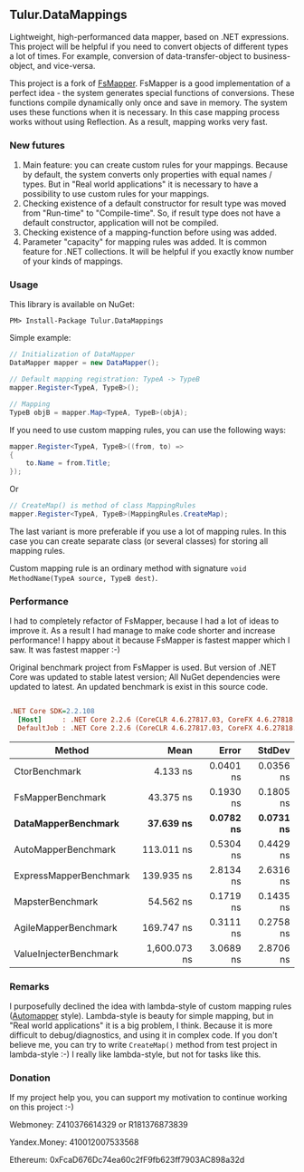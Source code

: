 ## Tulur.DataMappings
Lightweight, high-performanced data mapper, based on .NET expressions. This project will be helpful if you need to convert objects of different types a lot of times. For example, conversion of data-transfer-object to business-object, and vice-versa.

This project is a fork of [FsMapper](https://github.com/FSou1/FsMapper). FsMapper is a good implementation of a perfect idea - the system generates special functions of conversions. These functions compile dynamically only once and save in memory. The system uses these functions when it is necessary. In this case mapping process works without using Reflection. As a result, mapping works very fast.

### New futures 
1.	Main feature: you can create custom rules for your mappings. Because by default, the system converts only properties with equal names / types. But in "Real world applications" it is necessary to have a possibility to use custom rules for your mappings. 
2.	Checking existence of a default constructor for result type was moved from "Run-time" to "Compile-time". So, if result type does not have a default constructor, application will not be compiled.
3.	Checking existence of a mapping-function before using was added.
4.	Parameter "capacity" for mapping rules was added. It is common feature for .NET collections. It will be helpful if you exactly know number of your kinds of mappings.

### Usage

This library is available on NuGet:

`PM> Install-Package Tulur.DataMappings`

Simple example:

```C#
// Initialization of DataMapper
DataMapper mapper = new DataMapper(); 

// Default mapping registration: TypeA -> TypeB
mapper.Register<TypeA, TypeB>();

// Mapping
TypeB objB = mapper.Map<TypeA, TypeB>(objA);
```

If you need to use custom mapping rules, you can use the following ways:

```C#
mapper.Register<TypeA, TypeB>((from, to) =>
{
    to.Name = from.Title;
});
```

Or

```C#
// CreateMap() is method of class MappingRules
mapper.Register<TypeA, TypeB>(MappingRules.CreateMap);
```

The last variant is more preferable if you use a lot of mapping rules. In this case you can create separate class (or several classes) for storing all mapping rules.

Custom mapping rule is an ordinary method with signature `void MethodName(TypeA source, TypeB dest)`.

### Performance
I had to completely refactor of FsMapper, because I had a lot of ideas to improve it. As a result I had manage to make code shorter and increase performance! I happy about it because FsMapper is fastest mapper which I saw. It was fastest mapper :-)

Original benchmark project from FsMapper is used. But version of .NET Core was updated to stable latest version; All NuGet dependencies were updated to latest. An updated benchmark is exist in this source code.

``` ini

.NET Core SDK=2.2.108
  [Host]     : .NET Core 2.2.6 (CoreCLR 4.6.27817.03, CoreFX 4.6.27818.02), 64bit RyuJIT
  DefaultJob : .NET Core 2.2.6 (CoreCLR 4.6.27817.03, CoreFX 4.6.27818.02), 64bit RyuJIT
```
|                 Method |         Mean |     Error |    StdDev |
|----------------------- |-------------:|----------:|----------:|
|          CtorBenchmark |     4.133 ns | 0.0401 ns | 0.0356 ns |
|      FsMapperBenchmark |    43.375 ns | 0.1930 ns | 0.1805 ns |
|    **DataMapperBenchmark** |    **37.639 ns** | **0.0782 ns** | **0.0731 ns** |
|    AutoMapperBenchmark |   113.011 ns | 0.5304 ns | 0.4429 ns |
| ExpressMapperBenchmark |   139.935 ns | 2.8134 ns | 2.6316 ns |
|       MapsterBenchmark |    54.562 ns | 0.1719 ns | 0.1435 ns |
|   AgileMapperBenchmark |   169.747 ns | 0.3111 ns | 0.2758 ns |
| ValueInjecterBenchmark | 1,600.073 ns | 3.0689 ns | 2.8706 ns |

### Remarks
I purposefully declined the idea with lambda-style of custom mapping rules ([Automapper]( https://github.com/AutoMapper/AutoMapper) style). Lambda-style is beauty for simple mapping, but in "Real world applications" it is a big problem, I think. Because it is more difficult to debug/diagnostics, and using it in complex code. If you don't believe me, you can try to write `CreateMap()` method from test project in lambda-style :-)
I really like lambda-style, but not for tasks like this.


### Donation
If my project help you, you can support my motivation to continue working on this project :-)

Webmoney: Z410376614329 or R181376873839

Yandex.Money: 410012007533568

Ethereum: 0xFcaD676Dc74ea60c2fF9fb623ff7903AC898a32d

